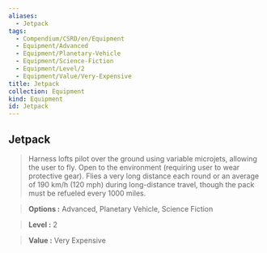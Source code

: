```yaml
---
aliases:
  - Jetpack
tags:
  - Compendium/CSRD/en/Equipment
  - Equipment/Advanced
  - Equipment/Planetary-Vehicle
  - Equipment/Science-Fiction
  - Equipment/Level/2
  - Equipment/Value/Very-Expensive
title: Jetpack
collection: Equipment
kind: Equipment
id: Jetpack
---
```

## Jetpack    
    
>Harness lofts pilot over the ground using variable microjets, allowing the user to fly. Open to the environment (requiring user to wear protective gear). Flies a very long distance each round or an average of 190 km/h (120 mph) during long-distance travel, though the pack must be refueled every 1000 miles.    
> **Options :** Advanced, Planetary Vehicle, Science Fiction    
> **Level :** 2    
> **Value :** Very Expensive
